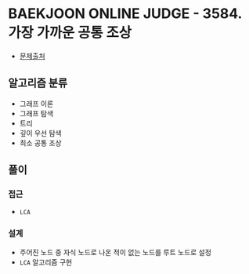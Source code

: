 # BAEKJOON ONLINE JUDGE - 3584. 가장 가까운 공통 조상

- [문제출처](https://www.acmicpc.net/problem/3584 '3584. 가장 가까운 공통 조상')

## 알고리즘 분류

- 그래프 이론
- 그래프 탐색
- 트리
- 깊이 우선 탐색
- 최소 공통 조상

## 풀이

### 접근

- `LCA`

### 설계

- 주어진 노드 중 자식 노드로 나온 적이 없는 노드를 루트 노드로 설정
- `LCA` 알고리즘 구현
